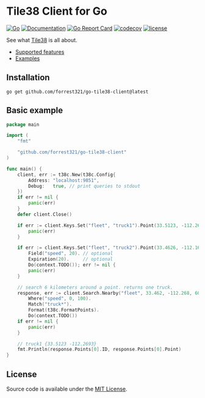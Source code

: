 # Tile38 Client for Go
[![Go](https://github.com/forrest321/go-tile38-client/workflows/Go/badge.svg)](https://github.com/forrest321/go-tile38-client/actions)
[![Documentation](https://pkg.go.dev/badge/github.com/forrest321/go-tile38-client)](https://pkg.go.dev/github.com/forrest321/go-tile38-client?tab=doc)
[![Go Report Card](https://goreportcard.com/badge/github.com/forrest321/go-tile38-client)](https://goreportcard.com/report/github.com/forrest321/go-tile38-client)
[![codecov](https://codecov.io/gh/forrest321/go-tile38-client/branch/master/graph/badge.svg)](https://codecov.io/gh/forrest321/go-tile38-client)
[![license](https://img.shields.io/github/license/forrest321/go-tile38-client.svg)](https://github.com/forrest321/go-tile38-client/blob/master/LICENSE)

See what [Tile38](https://tile38.com/) is all about.

- [Supported features](TODO.md)
- [Examples](examples)

## Installation

```
go get github.com/forrest321/go-tile38-client@latest
```

## Basic example

```go
package main

import (
	"fmt"

	"github.com/forrest321/go-tile38-client"
)

func main() {
	client, err := t38c.New(t38c.Config{
		Address: "localhost:9851",
		Debug:   true, // print queries to stdout
	})
	if err != nil {
		panic(err)
	}
	defer client.Close()

	if err := client.Keys.Set("fleet", "truck1").Point(33.5123, -112.2693).Do(context.TODO()); err != nil {
		panic(err)
	}

	if err := client.Keys.Set("fleet", "truck2").Point(33.4626, -112.1695).
		Field("speed", 20). // optional
		Expiration(20).     // optional
		Do(context.TODO()); err != nil {
		panic(err)
	}

	// search 6 kilometers around a point. returns one truck.
	response, err := client.Search.Nearby("fleet", 33.462, -112.268, 6000).
		Where("speed", 0, 100).
		Match("truck*").
		Format(t38c.FormatPoints).
		Do(context.TODO())
	if err != nil {
		panic(err)
	}

	// truck1 {33.5123 -112.2693}
	fmt.Println(response.Points[0].ID, response.Points[0].Point)
}
```

## License

Source code is available under the [MIT License](LICENSE).